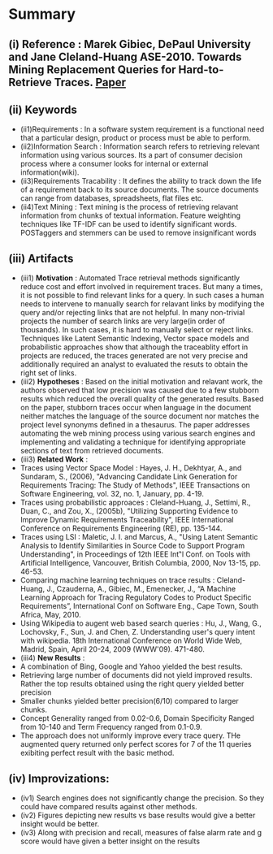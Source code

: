 # Summary 
## (i) Reference : Marek Gibiec, DePaul University and Jane Cleland-Huang ASE-2010. Towards Mining Replacement Queries for Hard-to-Retrieve Traces. [Paper](http://dl.acm.org/citation.cfm?id=1859046)

## (ii) Keywords

  * (ii1)Requirements : In a software system requirement is a functional need that a particular design, product or process must be able to perform.
  * (ii2)Information Search : Information search refers to retrieving relevant information using various sources. Its a part of consumer decision process where a consumer looks for internal or external information(wiki).
  * (ii3)Requirements Tracability : It defines the ability to track down the life of a requirement back to its source documents. The source documents can range from databases, spreadsheets, flat files etc.
  * (ii4)Text Mining  : Text mining is the process of retrieving relavant information from chunks of textual information. Feature weighting techniques like TF-IDF can be used to identify significant words. POSTaggers and stemmers can be used to remove insignificant words

## (iii) Artifacts
  * (iii1) **Motivation** : Automated Trace retrieval methods significantly reduce cost and effort involved in requirement traces. But many a times, it  is not possible to find relevant links for a query. In such cases a human needs to intervene to manually search for relavant links by modifying the query and/or rejecting links that are not helpful. In many non-trivial projects the number of search links are very large(in order of thousands). In such cases, it is hard to manually select or reject links. Techniques like Latent Semantic Indexing, Vector space models and probabilistic approaches show that although the traceablity effort in projects are reduced, the traces generated are not very precise and additionally required an analyst to evaluated the resuts to obtain the right set of links.
  * (iii2) **Hypotheses** : Based on the initial motivation and relavant work, the authors observed that low precision was caused due to a few stubborn results which reduced the overall quality of the generated results. Based on the paper, stubborn traces occur when language in the document neither matches the language of the source document nor matches the project level synonyms defined in a thesaurus. The paper addresses automating the web mining process using various search engines and implementing and validating a technique for identifying appropriate sections of text from retrieved documents.
  * (iii3) **Related Work** :
   * Traces using Vector Space Model : Hayes, J. H., Dekhtyar, A., and Sundaram, S., (2006), "Advancing Candidate Link Generation for Requirements Tracing: The Study of Methods", IEEE Transactions on Software Engineering, vol. 32, no. 1, January, pp. 4-19.
   * Traces using probabilistic approaces : Cleland-Huang, J., Settimi, R., Duan, C., and Zou, X., (2005b), "Utilizing Supporting Evidence to Improve Dynamic Requirements Traceability", IEEE International Conference on Requirements Engineering (RE), pp. 135-144.
   * Traces using LSI : Maletic, J. I. and Marcus, A., "Using Latent Semantic Analysis to Identify Similarities in Source Code to Support Program Understanding", in Proceedings of 12th IEEE Int‟l Conf. on Tools with Artificial Intelligence, Vancouver, British Columbia, 2000, Nov 13-15, pp. 46-53.
   * Comparing machine learning techniques on trace results : Cleland-Huang, J., Czauderna, A., Gibiec, M., Emenecker, J., “A Machine Learning Approach for Tracing Regulatory Codes to Product Specific Requirements”, International Conf on Software Eng., Cape Town, South Africa, May, 2010.
   * Using Wikipedia to augent web based search queries : Hu, J., Wang, G., Lochovsky, F., Sun, J. and Chen, Z. Understanding user's query intent with wikipedia. 18th International Conference on World Wide Web, Madrid, Spain, April 20-24, 2009 (WWW'09). 471-480.
  * (iii4) **New Results** :
   * A combination of Bing, Google and Yahoo yielded the best results.
   * Retrieving large number of documents did not yield improved results. Rather the top results obtained using the right query yielded better precision
   * Smaller chunks yielded better precision(6/10) compared to larger chunks.
   * Concept Generality ranged from 0.02-0.6, Domain Specificity Ranged from 10-140 and Term Frequency ranged from 0.1-0.9.
   * The approach does not uniformly improve every trace query. THe augmented query returned only perfect scores for 7 of the 11 queries exibiting perfect result with the basic method.

## (iv) Improvizations:
  * (iv1) Search engines does not significantly change the precision. So they could have compared results against other methods.
  * (iv2) Figures depicting new results vs base results would give a better insight would be better.
  * (iv3) Along with precision and recall, measures of false alarm rate and g score would have given a better insight on the results

